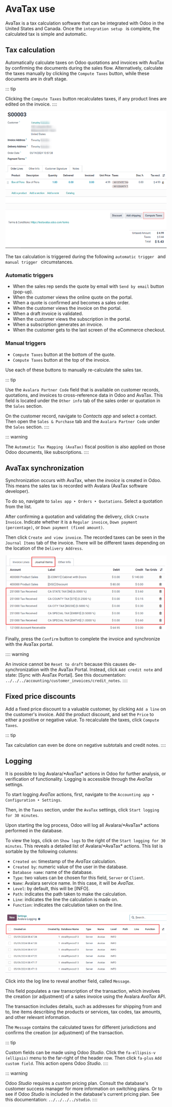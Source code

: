 # AvaTax use

AvaTax is a tax calculation software that can be integrated with Odoo in
the United States and Canada. Once the
`integration setup ` is
complete, the calculated tax is simple and automatic.

## Tax calculation 

Automatically calculate taxes on Odoo quotations and invoices with
AvaTax by confirming the documents during the sales flow. Alternatively,
calculate the taxes manually by clicking the
`Compute Taxes` button, while these
documents are in draft stage.

::: tip

Clicking the `Compute Taxes` button
recalculates taxes, if any product lines are edited on the invoice.
::::

![Sales quotation with the confirm and compute taxes button highlighted.](avatax_use/calculate-avatax.png)

The tax calculation is triggered during the following `automatic trigger
` and
`manual trigger `
circumstances.

### Automatic triggers 

- When the sales rep sends the quote by email with
  `Send by email` button (pop-up).
- When the customer views the online quote on the portal.
- When a quote is confirmed and becomes a sales order.
- When the customer views the invoice on the portal.
- When a draft invoice is validated.
- When the customer views the subscription in the portal.
- When a subscription generates an invoice.
- When the customer gets to the last screen of the eCommerce checkout.

### Manual triggers 

- `Compute Taxes` button at the
  bottom of the quote.
- `Compute Taxes` button at the top
  of the invoice.

Use each of these buttons to manually re-calculate the sales tax.

::: tip

Use the `Avalara Partner Code` field
that is available on customer records, quotations, and invoices to
cross-reference data in Odoo and AvaTax. This field is located under the
`Other info` tab of the sales
order or quotation in the `Sales`
section.

On the customer record, navigate to *Contacts app* and select a contact.
Then open the `Sales & Purchase` tab
and the `Avalara Partner Code` under
the `Sales` section.
::::

::: warning

The `Automatic Tax Mapping (AvaTax)`
fiscal position is also applied on those Odoo documents, like
subscriptions.
::::


## AvaTax synchronization

Synchronization occurs with AvaTax, when the *invoice* is created in
Odoo. This means the sales tax is recorded with Avalara (AvaTax software
developer).

To do so, navigate to
`Sales app ‣ Orders ‣ Quotations`. Select a quotation from the list.

After confirming a quotation and validating the delivery, click
`Create Invoice`. Indicate whether it
is a `Regular invoice`,
`Down payment (percentage)`, or
`Down payment (fixed amount)`.

Then click `Create and view invoice`.
The recorded taxes can be seen in the `Journal Items` tab of the invoice. There will be different taxes
depending on the location of the `Delivery Address`.

![Journal items highlighted on a invoice in Odoo.](avatax_use/journal-items.png)

Finally, press the `Confirm` button
to complete the invoice and synchronize with the AvaTax portal.

:::: warning

An invoice cannot be `Reset to draft`
because this causes de-synchronization with the AvaTax Portal. Instead,
click `Add credit note` and state:
[Sync with AvaTax Portal]. See this documentation:
`../../../accounting/customer_invoices/credit_notes`.
::::

## Fixed price discounts

Add a fixed price discount to a valuable customer, by clicking
`Add a line` on the customer\'s
invoice. Add the product discount, and set the `Price` to either a positive or negative value. To recalculate
the taxes, click `Compute Taxes`.

::: tip

Tax calculation can even be done on negative subtotals and credit notes.
::::

## Logging

It is possible to log Avalara/\*AvaTax\* actions in Odoo for further
analysis, or verification of functionality. Logging is accessible
through the *AvaTax* settings.

To start logging *AvaTax* actions, first, navigate to the
`Accounting app ‣
Configuration ‣ Settings`.

Then, in the `Taxes` section, under
the `AvaTax` settings, click
`Start logging for 30 minutes`.

Upon starting the log process, Odoo will log all Avalara/\*AvaTax\*
actions performed in the database.

To view the logs, click on `Show logs` to the right of the `Start logging for 30
minutes`. This reveals a detailed
list of Avalara/\*AvaTax\* actions. This list is sortable by the
following columns:

- `Created on`: timestamp of the
  *AvaTax* calculation.
- `Created by`: numeric value of the
  user in the database.
- `Database name`: name of the
  database.
- `Type`: two values can be chosen
  for this field, `Server` or
  `Client`.
- `Name`: Avalara service name. In
  this case, it will be *AvaTax*.
- `Level`: by default, this will be
  [INFO].
- `Path`: indicates the path taken to
  make the calculation.
- `Line`: indicates the line the
  calculation is made on.
- `Function`: indicates the
  calculation taken on the line.

![Avalara logging page with top row of list highlighted.](avatax_use/logging.png)

Click into the log line to reveal another field, called
`Message`.

This field populates a raw transcription of the transaction, which
involves the creation (or adjustment) of a sales invoice using the
Avalara *AvaTax* API.

The transaction includes details, such as addresses for shipping from
and to, line items describing the products or services, tax codes, tax
amounts, and other relevant information.

The `Message` contains the calculated
taxes for different jurisdictions and confirms the creation (or
adjustment) of the transaction.

::: tip

Custom fields can be made using Odoo *Studio*. Click the
`fa-ellipsis-v`
`(ellipsis)` menu to the far-right of
the header row. Then click `fa-plus`
`Add custom field`. This action opens
Odoo *Studio*.
::::

::: warning

Odoo *Studio* requires a *custom* pricing plan. Consult the database\'s
customer success manager for more information on switching plans. Or to
see if Odoo *Studio* is included in the database\'s current pricing
plan. See this documentation: `../../../../studio`.
::::

